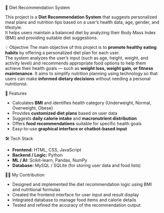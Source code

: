 🥗 Diet Recommendation System

This project is a **Diet Recommendation System** that suggests personalized meal plans and nutrition tips based on a user’s health data, age, gender, and lifestyle.  
It helps users maintain a balanced diet by analyzing their Body Mass Index (BMI) and providing suitable diet suggestions.

💡 Objective
The main objective of this project is to **promote healthy eating habits** by offering a personalized diet plan for each user.  
The system analyzes the user’s input (such as age, height, weight, and activity level) and recommends appropriate food options
to help them achieve their health goals — such as **weight loss, weight gain, or fitness maintenance**.
It aims to simplify nutrition planning using technology so that users can make **informed dietary decisions** without needing a personal nutritionist.

🧠 Features
- Calculates **BMI** and identifies health category (Underweight, Normal, Overweight, Obese)  
- Provides **customized diet plans** based on user data  
- Suggests **daily calorie intake** and **macronutrient distribution**  
- Offers **food recommendations** suitable for specific health goals  
- Easy-to-use **graphical interface or chatbot-based input**  

🛠️ Tech Stack
- **Frontend:** HTML, CSS, JavaScript
- **Backend / Logic:** Python  
- **ML / AI:** Scikit-learn, Pandas, NumPy
- **Database:** MySQL / SQLite (for storing user data and food lists)  

👩‍💻 My Contribution
- Designed and implemented the diet recommendation logic using BMI and nutritional formulas  
- Created the frontend interface for user input and result display  
- Integrated database to manage food items and calorie details  
- Tested and refined the accuracy of the recommendation output  
